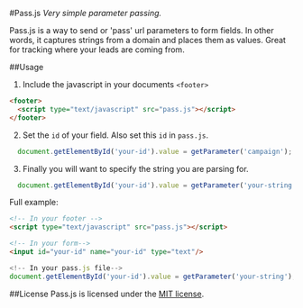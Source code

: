 #Pass.js
*Very simple parameter passing.*  

Pass.js is a way to send or 'pass' url parameters to form fields. In other words, it captures strings from a domain and places them as values. Great for tracking where your leads are coming from.


##Usage
1. Include the javascript in your documents `<footer>`
```html
<footer>
  <script type="text/javascript" src="pass.js"></script>
</footer>
```

2. Set the `id` of your field. Also set this `id` in `pass.js`.
```javascript
  document.getElementById('your-id').value = getParameter('campaign');
```

3. Finally you will want to specify the string you are parsing for.
```javascript
  document.getElementById('your-id').value = getParameter('your-string');
```


Full example:
```html
<!-- In your footer -->
<script type="text/javascript" src="pass.js"></script>

<!-- In your form-->
<input id="your-id" name="your-id" type="text"/>
```

```javascript
<!-- In your pass.js file-->
document.getElementById('your-id').value = getParameter('your-string');
```

##License
Pass.js is licensed under the [MIT license](http://opensource.org/licenses/MIT).
